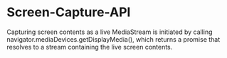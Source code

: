 # Screen-Capture-API
Capturing screen contents as a live MediaStream is initiated by calling navigator.mediaDevices.getDisplayMedia(), which returns a promise that resolves to a stream containing the live screen contents.
